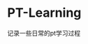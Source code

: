 






































































































# PT-Learning
记录一些日常的pt学习过程
